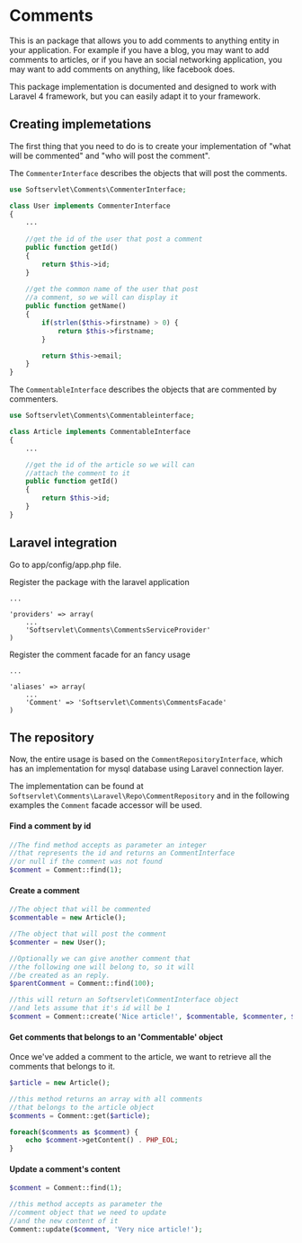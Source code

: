 Comments
============

This is an package that allows you to add comments to anything entity in your application.
For example if you have a blog, you may want to add comments to articles, or if you have an social networking application, you may want to add comments on anything, like facebook does.

This package implementation is documented and designed to work with Laravel 4 framework, but you can easily adapt it to your framework.

## Creating implemetations

The first thing that you need to do is to create your implementation of "what will be commented" and "who will post the comment".

The `CommenterInterface`  describes the objects that will post the comments.

````php
use Softservlet\Comments\CommenterInterface;

class User implements CommenterInterface
{
	...
	
	//get the id of the user that post a comment
	public function getId()
	{
		return $this->id;
	}
	
	//get the common name of the user that post
	//a comment, so we will can display it
	public function getName()
	{
		if(strlen($this->firstname) > 0) {
			return $this->firstname;
		}

		return $this->email;
	}
}
````

The `CommentableInterface` describes the objects that are commented by commenters.

````php
use Softservlet\Comments\Commentableinterface;

class Article implements CommentableInterface
{
	...

	//get the id of the article so we will can
	//attach the comment to it
	public function getId()
	{
		return $this->id;
	}
}
````
## Laravel integration

Go to app/config/app.php file.

Register the package with the laravel application 
	
	...

	'providers' => array(
		...
		'Softservlet\Comments\CommentsServiceProvider'
	)

Register the comment facade for an fancy usage

	...

	'aliases' => array(
		...
		'Comment' => 'Softservlet\Comments\CommentsFacade'
	)

## The repository

Now, the entire usage is based on the `CommentRepositoryInterface`, which has an implementation for mysql database using Laravel connection layer.

The implementation can be found at `Softservlet\Comments\Laravel\Repo\CommentRepository` and in the following examples the `Comment` facade accessor will be used.

#### Find a comment by id
````php
//The find method accepts as parameter an integer
//that represents the id and returns an CommentInterface
//or null if the comment was not found
$comment = Comment::find(1);
````
#### Create a comment
````php
//The object that will be commented
$commentable = new Article();

//The object that will post the comment
$commenter = new User();

//Optionally we can give another comment that
//the following one will belong to, so it will
//be created as an reply.
$parentComment = Comment::find(100);

//this will return an Softservlet\CommentInterface object
//and lets assume that it's id will be 1
$comment = Comment::create('Nice article!', $commentable, $commenter, $parentComment);
````

#### Get comments that belongs to an 'Commentable' object

Once we've added a comment to the article, we want to retrieve all the comments that belongs to it.

````php
$article = new Article();

//this method returns an array with all comments
//that belongs to the article object
$comments = Comment::get($article);

foreach($comments as $comment) {
	echo $comment->getContent() . PHP_EOL;
}
````

#### Update a comment's content
````php
$comment = Comment::find(1);

//this method accepts as parameter the
//comment object that we need to update
//and the new content of it
Comment::update($comment, 'Very nice article!');
````
````
